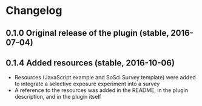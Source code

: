 # Changelog

## 0.1.0 Original release of the plugin (stable, 2016-07-04)

## 0.1.4 Added resources (stable, 2016-10-06)

* Resources (JavaScript example and SoSci Survey template) were added to integrate a selective exposure experiment into a survey
* A reference to the resources was added in the README, in the plugin description, and in the plugin itself
